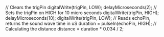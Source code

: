 // Clears the trigPin
  digitalWrite(trigPin, LOW);
  delayMicroseconds(2);
// Sets the trigPin on HIGH for 10 micro seconds
  digitalWrite(trigPin, HIGH);
  delayMicroseconds(10);
  digitalWrite(trigPin, LOW);
// Reads echoPin, returns the sound wave time in uS
  duration = pulseIn(echoPin, HIGH);
// Calculating the distance
  distance = duration * 0.034 / 2;
